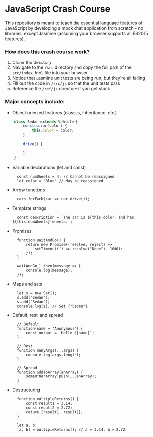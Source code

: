 # JavaScript Crash Course

This repository is meant to teach the essential language features of JavaScript by developing a mock chat application from scratch - no libraries, except Jasmine (assuming your browser supports all ES2015 features).

### How does this crash course work?

1. Clone the directory
2. Navigate to the `/src` directory and copy the full path of the `src/index.html` file into your browser
3. Notice that Jasmine unit tests are being run, but they're all failing
4. Fill out the code in `/src/js` so that the unit tests pass
5. Reference the `/ref/js` directory if you get stuck

### Major concepts include:

* Object oriented features (classes, inheritance, etc.)

```javascript
    class Sedan extends Vehicle {
        constructor(color) {
            this.color = color;
        }

        drive() {

        }
    }
```
        
* Variable declarations (let and const)

        const numWheels = 4; // Cannot be reassigned
        let color = "Blue" // May be reassigned

* Arrow functions

        cars.forEach(car => car.drive());

* Template strings

        const description = `The car is ${this.color} and has ${this.numWheels} wheels.`;

* Promises

        function waitAndGo() {
            return new Promise((resolve, reject) => {
                setTimeout(() => resolve("Done"), 1000);
            });
        }
        
        waitAndGo().then(message => {
            console.log(message);
        });

* Maps and sets

        let s = new Set();
        s.add("Sedan");
        s.add("Sedan");
        console.log(s); // Set {"Sedan"}

* Default, rest, and spread

        // Default
        function(name = "Anonymous") {
            const output = `Hello ${name}`;
        }

        // Rest
        function manyArgs(...args) {
            console.log(args.length);
        }
        
        // Spread
        function addToArray(anArray) {
            someOtherArray.push(...anArray);
        }

* Destructuring

        function multipleReturns() {
            const result1 = 3.14;
            const result2 = 2.72;
            return [result1, result2];
        }
        
        let a, b;
        [a, b] = multipleReturns(); // a = 3.14, b = 2.72
